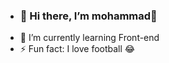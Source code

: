 - <h3>👦 Hi there, I’m mohammad👋</h3>
- 🌱 I’m currently learning Front-end
- ⚡ Fun fact: I love football :joy:

